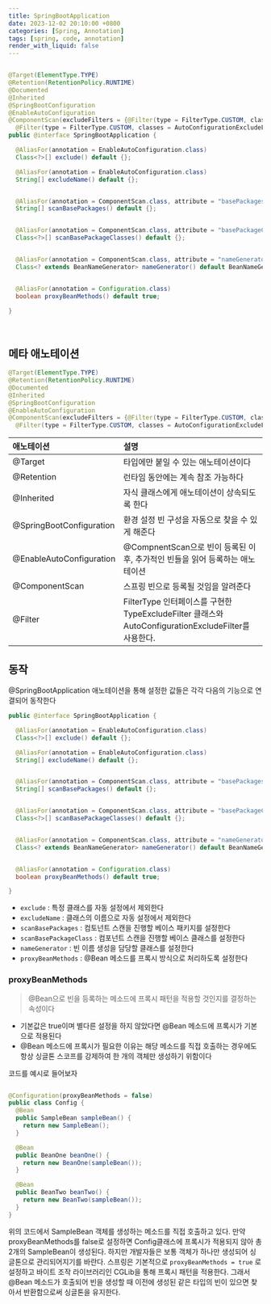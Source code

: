 ```yaml
---
title: SpringBootApplication
date: 2023-12-02 20:10:00 +0800
categories: [Spring, Annotation]
tags: [spring, code, annotation]
render_with_liquid: false
---
```


```java

@Target(ElementType.TYPE)
@Retention(RetentionPolicy.RUNTIME)
@Documented
@Inherited
@SpringBootConfiguration
@EnableAutoConfiguration
@ComponentScan(excludeFilters = {@Filter(type = FilterType.CUSTOM, classes = TypeExcludeFilter.class),
  @Filter(type = FilterType.CUSTOM, classes = AutoConfigurationExcludeFilter.class)})
public @interface SpringBootApplication {

  @AliasFor(annotation = EnableAutoConfiguration.class)
  Class<?>[] exclude() default {};

  @AliasFor(annotation = EnableAutoConfiguration.class)
  String[] excludeName() default {};


  @AliasFor(annotation = ComponentScan.class, attribute = "basePackages")
  String[] scanBasePackages() default {};


  @AliasFor(annotation = ComponentScan.class, attribute = "basePackageClasses")
  Class<?>[] scanBasePackageClasses() default {};


  @AliasFor(annotation = ComponentScan.class, attribute = "nameGenerator")
  Class<? extends BeanNameGenerator> nameGenerator() default BeanNameGenerator.class;


  @AliasFor(annotation = Configuration.class)
  boolean proxyBeanMethods() default true;

}
```

<br>

## 메타 애노테이션

```java
@Target(ElementType.TYPE)
@Retention(RetentionPolicy.RUNTIME)
@Documented
@Inherited
@SpringBootConfiguration
@EnableAutoConfiguration
@ComponentScan(excludeFilters = {@Filter(type = FilterType.CUSTOM, classes = TypeExcludeFilter.class),
  @Filter(type = FilterType.CUSTOM, classes = AutoConfigurationExcludeFilter.class)})
```

| 애노테이션                    | 설명                                                                                 |
|:-------------------------|:-----------------------------------------------------------------------------------|
| @Target                  | 타입에만 붙일 수 있는 애노테이션이다                                                               |
| @Retention               | 런타임 동안에는 계속 참조 가능하다                                                                |
| @Inherited               | 자식 클래스에게 애노테이션이 상속되도록 한다                                                           |
| @SpringBootConfiguration | 환경 설정 빈 구성을 자동으로 찾을 수 있게 해준다                                                       |
| @EnableAutoConfiguration | @CompnentScan으로 빈이 등록된 이후, 추가적인 빈들을 읽어 등록하는 애노테이션                                  |
| @ComponentScan           | 스프링 빈으로 등록될 것임을 알려준다                                                               |
| @Filter                  | FilterType 인터페이스를 구현한 TypeExcludeFilter 클래스와 AutoConfigurationExcludeFilter를 사용한다. |

## 동작

@SpringBootApplication 애노테이션을 통해 설정한 값들은 각각 다음의 기능으로 연결되어 동작한다

```java
public @interface SpringBootApplication {

  @AliasFor(annotation = EnableAutoConfiguration.class)
  Class<?>[] exclude() default {};

  @AliasFor(annotation = EnableAutoConfiguration.class)
  String[] excludeName() default {};


  @AliasFor(annotation = ComponentScan.class, attribute = "basePackages")
  String[] scanBasePackages() default {};


  @AliasFor(annotation = ComponentScan.class, attribute = "basePackageClasses")
  Class<?>[] scanBasePackageClasses() default {};


  @AliasFor(annotation = ComponentScan.class, attribute = "nameGenerator")
  Class<? extends BeanNameGenerator> nameGenerator() default BeanNameGenerator.class;


  @AliasFor(annotation = Configuration.class)
  boolean proxyBeanMethods() default true;

}
```

* `exclude` : 특정 클래스를 자동 설정에서 제외한다
* `excludeName` : 클래스의 이름으로 자동 설정에서 제외한다
* `scanBasePackages` : 컴토넌트 스캔을 진행할 베이스 패키지를 설정한다
* `scanBasePackageClass` : 컴포넌트 스캔을 진행할 베이스 클래스를 설정한다
* `nameGenerator` : 빈 이름 생성을 담당할 클래스를 설정한다
* `proxyBeanMethods` : @Bean 메소드를 프록시 방식으로 처리하도록 설정한다

### proxyBeanMethods

> @Bean으로 빈을 등록하는 메소드에 프록시 패턴을 적용할 것인지를 결정하는 속성이다

* 기본값은 true이며 별다른 설정을 하지 않았다면 @Bean 메소드에 프록시가 기본으로 적용된다
* @Bean 메소드에 프록시가 필요한 이유는 해당 메소드를 직접 호출하는 경우에도 항상 싱글톤 스코프를 강제하여 한 개의 객체만 생성하기 위함이다

코드를 예시로 들어보자

```java

@Configuration(proxyBeanMethods = false)
public class Config {
  @Bean
  public SampleBean sampleBean() {
    return new SampleBean();
  }

  @Bean
  public BeanOne beanOne() {
    return new BeanOne(sampleBean());
  }

  @Bean
  public BeanTwo beanTwo() {
    return new BeanTwo(sampleBean());
  }
}
```

위의 코드에서 SampleBean 객체를 생성하는 메소드를 직접 호출하고 있다.
만약 proxyBeanMethods를 false로 설정하면 Config클래스에 프록시가 적용되지 않아 총 2개의 SampleBean이 생성된다.
하지만 개발자들은 보통 객체가 하나만 생성되어 싱글톤으로 관리되어지기를 바란다.
스프링은 기본적으로 `proxyBeanMethods = true` 로 설정하고 바이트 조작 라이브러리인 CGLib을 통해 프록시 패턴을 적용한다.
그래서 @Bean 메소드가 호출되어 빈을 생성할 때 이전에 생성된 같은 타입의 빈이 있으면 찾아서 반환함으로써 싱글톤을 유지한다.


